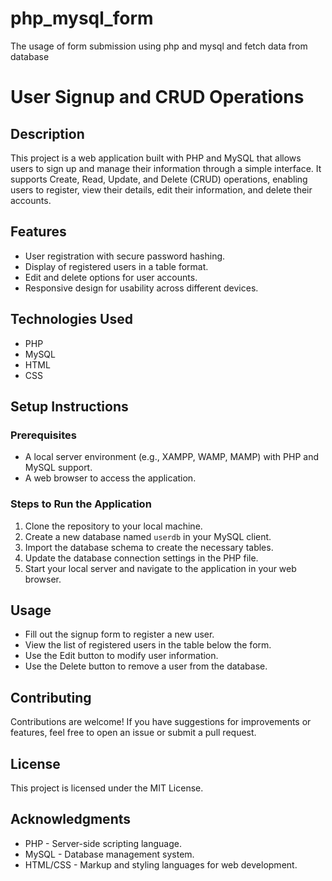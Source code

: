# php_mysql_form
The usage of form submission using php and mysql and fetch data from database

# User Signup and CRUD Operations

## Description
This project is a web application built with PHP and MySQL that allows users to sign up and manage their information through a simple interface. It supports Create, Read, Update, and Delete (CRUD) operations, enabling users to register, view their details, edit their information, and delete their accounts.

## Features
- User registration with secure password hashing.
- Display of registered users in a table format.
- Edit and delete options for user accounts.
- Responsive design for usability across different devices.

## Technologies Used
- PHP
- MySQL
- HTML
- CSS

## Setup Instructions

### Prerequisites
- A local server environment (e.g., XAMPP, WAMP, MAMP) with PHP and MySQL support.
- A web browser to access the application.

### Steps to Run the Application
1. Clone the repository to your local machine.
2. Create a new database named `userdb` in your MySQL client.
3. Import the database schema to create the necessary tables.
4. Update the database connection settings in the PHP file.
5. Start your local server and navigate to the application in your web browser.

## Usage
- Fill out the signup form to register a new user.
- View the list of registered users in the table below the form.
- Use the Edit button to modify user information.
- Use the Delete button to remove a user from the database.


## Contributing
Contributions are welcome! If you have suggestions for improvements or features, feel free to open an issue or submit a pull request.

## License
This project is licensed under the MIT License.

## Acknowledgments
- PHP - Server-side scripting language.
- MySQL - Database management system.
- HTML/CSS - Markup and styling languages for web development.
